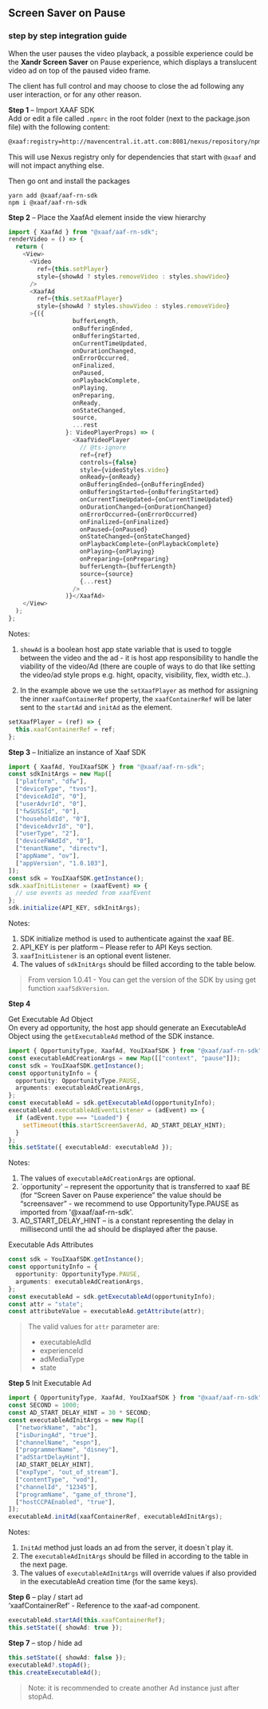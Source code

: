 ## Screen Saver on Pause

### step by step integration guide

When the user pauses the video playback, a possible experience could be the **Xandr Screen Saver** on Pause experience, which displays a translucent video ad on top of the paused video frame.

The client has full control and may choose to close the ad following any user interaction, or for any other reason.

**Step 1** – Import XAAF SDK  
Add or edit a file called `.npmrc` in the root folder (next to the package.json file) with the following content:

```bash
@xaaf:registry=http://mavencentral.it.att.com:8081/nexus/repository/npm-advertise/ email=xaaf@intl.att.com   _auth=M19GNE9RUko6aXYxMTg0a3l3NlYtWk44SFFBYzA0SDlvV1lWTjBfa0NQX3NPRlFlUlh3RG8=
```

This will use Nexus registry only for dependencies that start with `@xaaf` and will not impact anything else.

Then go ont and install the packages

```
yarn add @xaaf/aaf-rn-sdk
npm i @xaaf/aaf-rn-sdk
```

**Step 2** – Place the XaafAd element inside the view hierarchy

```typescript
import { XaafAd } from "@xaaf/aaf-rn-sdk";
renderVideo = () => {
  return (
    <View>
      <Video
        ref={this.setPlayer}
        style={showAd ? styles.removeVideo : styles.showVideo}
      />
      <XaafAd
        ref={this.setXaafPlayer}
        style={showAd ? styles.showVideo : styles.removeVideo}
      >{({
                  bufferLength,
                  onBufferingEnded,
                  onBufferingStarted,
                  onCurrentTimeUpdated,
                  onDurationChanged,
                  onErrorOccurred,
                  onFinalized,
                  onPaused,
                  onPlaybackComplete,
                  onPlaying,
                  onPreparing,
                  onReady,
                  onStateChanged,
                  source,
                  ...rest
                }: VideoPlayerProps) => (
                  <XaafVideoPlayer
                    // @ts-ignore
                    ref={ref}
                    controls={false}
                    style={videoStyles.video}
                    onReady={onReady}
                    onBufferingEnded={onBufferingEnded}
                    onBufferingStarted={onBufferingStarted}
                    onCurrentTimeUpdated={onCurrentTimeUpdated}
                    onDurationChanged={onDurationChanged}
                    onErrorOccurred={onErrorOccurred}
                    onFinalized={onFinalized}
                    onPaused={onPaused}
                    onStateChanged={onStateChanged}
                    onPlaybackComplete={onPlaybackComplete}
                    onPlaying={onPlaying}
                    onPreparing={onPreparing}
                    bufferLength={bufferLength}
                    source={source}
                    {...rest}
                  />
                )}</XaafAd>
    </View>
  );
};
```

Notes:

1. `showAd` is a boolean host app state variable that is used to toggle between the video and the ad - it is host app responsibility to handle the viability of the video/Ad (there are couple of ways to do that like setting the video/ad style props e.g. hight, opacity, visibility, flex, width etc..).

2. In the example above we use the `setXaafPlayer` as method for assigning the inner `xaafContainerRef` property, the `xaafContainerRef` will be later sent to the `startAd` and `initAd` as the element.

```typescript
setXaafPlayer = (ref) => {
  this.xaafContainerRef = ref;
};
```

**Step 3** – Initialize an instance of Xaaf SDK

```typescript
import { XaafAd, YouIXaafSDK } from "@xaaf/aaf-rn-sdk";
const sdkInitArgs = new Map([
  ["platform", "dfw"],
  ["deviceType", "tvos"],
  ["deviceAdId", "0"],
  ["userAdvrId", "0"],
  ["fwSUSSId", "0"],
  ["householdId", "0"],
  ["deviceAdvrId", "0"],
  ["userType", "2"],
  ["deviceFWAdId", "0"],
  ["tenantName", "directv"],
  ["appName", "ov"],
  ["appVersion", "1.0.103"],
]);
const sdk = YouIXaafSDK.getInstance();
sdk.xaafInitListener = (xaafEvent) => {
  // use events as needed from xaafEvent
};
sdk.initialize(API_KEY, sdkInitArgs);
```

Notes:

1. SDK initialize method is used to authenticate against the xaaf BE.
2. API_KEY is per platform – Please refer to API Keys section.
3. `xaafInitListener` is an optional event listener.
4. The values of `sdkInitArgs` should be filled according to the table below.

> From version 1.0.41 - You can get the version of the SDK by using get function `xaafSdkVersion`.

**Step 4**

Get Executable Ad Object  
 On every ad opportunity, the host app should generate an ExecutableAd Object using the `getExecutableAd` method of the SDK instance.

```typescript
import { OpportunityType, XaafAd, YouIXaafSDK } from "@xaaf/aaf-rn-sdk";
const executableAdCreationArgs = new Map([["context", "pause"]]);
const sdk = YouIXaafSDK.getInstance();
const opportunityInfo = {
  opportunity: OpportunityType.PAUSE,
  arguments: executableAdCreationArgs,
};
const executableAd = sdk.getExecutableAd(opportunityInfo);
executableAd.executableAdEventListener = (adEvent) => {
  if (adEvent.type === "Loaded") {
    setTimeout(this.startScreenSaverAd, AD_START_DELAY_HINT);
  }
};
this.setState({ executableAd: executableAd });
```

Notes:

1. The values of `executableAdCreationArgs` are optional.
2. `opportunity' – represent the opportunity that is transferred to xaaf BE (for “Screen Saver on Pause experience” the value should be “screensaver” - we recommend to use OpportunityType.PAUSE as imported from '@xaaf/aaf-rn-sdk'.
3. AD_START_DELAY_HINT – is a constant representing the delay in millisecond until the ad should be displayed after the pause.

Executable Ads Attributes

```typescript
const sdk = YouIXaafSDK.getInstance();
const opportunityInfo = {
  opportunity: OpportunityType.PAUSE,
  arguments: executableAdCreationArgs,
};
const executableAd = sdk.getExecutableAd(opportunityInfo);
const attr = "state";
const attributeValue = executableAd.getAttribute(attr);
```

> The valid values for `attr` parameter are:
>
> - executableAdId
> - experienceId
> - adMediaType
> - state

**Step 5**
Init Executable Ad

```typescript
import { OpportunityType, XaafAd, YouIXaafSDK } from "@xaaf/aaf-rn-sdk";
const SECOND = 1000;
const AD_START_DELAY_HINT = 30 * SECOND;
const executableAdInitArgs = new Map([
  ["networkName", "abc"],
  ["isDuringAd", "true"],
  ["channelName", "espn"],
  ["programmerName", "disney"],
  ["adStartDelayHint"],
  [AD_START_DELAY_HINT],
  ["expType", "out_of_stream"],
  ["contentType", "vod"],
  ["channelId", "12345"],
  ["programName", "game_of_throne"],
  ["hostCCPAEnabled", "true"],
]);
executableAd.initAd(xaafContainerRef, executableAdInitArgs);
```

Notes:

1. `InitAd` method just loads an ad from the server, it doesn`t play it.
2. The `executableAdInitArgs` should be filled in according to the table in the next page.
3. The values of `executableAdInitArgs` will override values if also provided in the executableAd creation time (for the same keys).

**Step 6** – play / start ad  
‘xaafContainerRef’ - Reference to the xaaf-ad component.

```typescript
executableAd.startAd(this.xaafContainerRef);
this.setState({ showAd: true });
```

**Step 7** – stop / hide ad

```typescript
this.setState({ showAd: false });
executableAd?.stopAd();
this.createExecutableAd();
```

> Note: it is recommended to create another Ad instance just after stopAd.
